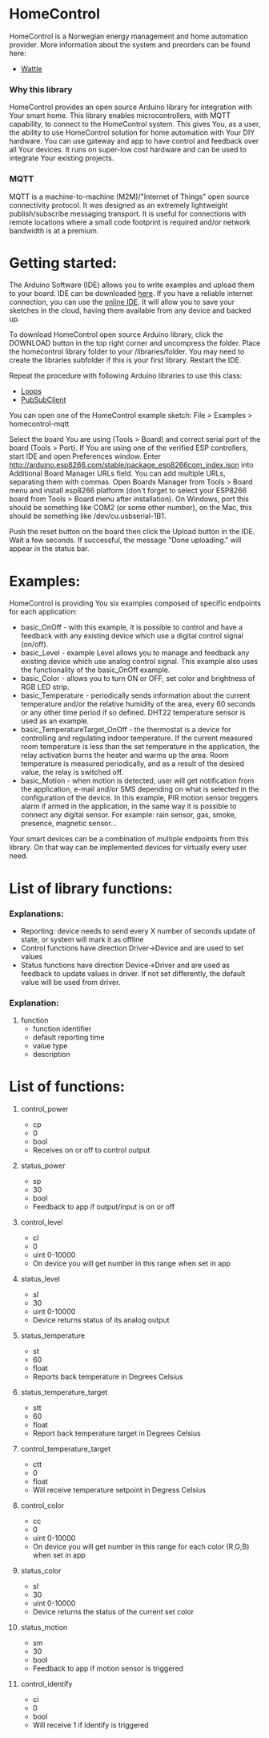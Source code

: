 
# HomeControl
HomeControl is a Norwegian energy management and home automation provider.
More information about the system and preorders can be found here:
- [Wattle](https://wattle.com/)

### Why this library
HomeControl provides an open source Arduino library for integration with Your smart home. This library enables microcontrollers, with MQTT capability, to connect to the HomeControl system. This gives You, as a user, the ability to use HomeControl solution for home automation with Your DIY hardware. You can use gateway and app to have control and feedback over all Your devices. It runs on super-low cost hardware and can be used to integrate Your existing projects.

### MQTT
MQTT is a machine-to-machine (M2M)/"Internet of Things" open source connectivity protocol. It was designed as an extremely lightweight publish/subscribe messaging transport. It is useful for connections with remote locations where a small code footprint is required and/or network bandwidth is at a premium.

# Getting started:
The Arduino Software (IDE) allows you to write examples and upload them to your board. IDE can be downloaded [here](https://www.arduino.cc/en/Main/Software). If you have a reliable internet connection, you can use the [online IDE](https://create.arduino.cc/). It will allow you to save your sketches in the cloud, having them available from any device and backed up.

To download HomeControl open source Arduino library, click the DOWNLOAD button in the top right corner and uncompress the folder. Place the homecontrol library folder to your /libraries/folder. You may need to create the libraries subfolder if this is your first library. Restart the IDE.

Repeat the procedure with following Arduino libraries to use this class:
- [Loops](https://github.com/seky2205/NetworkLoops)
- [PubSubClient](https://github.com/knolleary/pubsubclient)

You can open one of the HomeControl example sketch: File > Examples > homecontrol-mqtt

Select the board You are using (Tools > Board) and correct serial port of the board (Tools > Port).
If You are using one of the verified ESP controllers, start IDE and open Preferences window. Enter http://arduino.esp8266.com/stable/package_esp8266com_index.json into Additional Board Manager URLs field. You can add multiple URLs, separating them with commas. Open Boards Manager from Tools > Board menu and install esp8266 platform (don't forget to select your ESP8266 board from Tools > Board menu after installation).
On Windows, port this should be something like COM2 (or some other number), on the Mac, this should be something like /dev/cu.usbserial-1B1.

Push the reset button on the board then click the Upload button in the IDE. Wait a few seconds. If successful, the message "Done uploading." will appear in the status bar.

# Examples:
HomeControl is providing You six examples composed of specific endpoints for each application:
- basic_OnOff - with this example, it is possible to control and have a feedback with any existing device which use a digital control signal (on/off).
- basic_Level - example Level allows you to manage and feedback any existing device which use analog control signal. This example also uses the functionality of the basic_OnOff example.
- basic_Color - allows you to turn ON or OFF, set color and brightness of RGB LED strip.
- basic_Temperature - periodically sends information about the current temperature and/or the relative humidity of the area, every 60 seconds or any other time period if so defined. DHT22 temperature sensor is used as an example.
- basic_TemperatureTarget_OnOff - the thermostat is a device for controlling and regulating indoor temperature. If the current measured room temperature is less than the set temperature in the application, the relay activation burns the heater and warms up the area. Room temperature is measured periodically, and as a result of the desired value, the relay is switched off.
- basic_Motion - when motion is detected, user will get notification from the application, e-mail and/or SMS depending on what is selected in the configuration of the device. In this example, PIR motion sensor treggers alarm if armed in the application, in the same way it is possible to connect any digital sensor. For example: rain sensor, gas, smoke, presence, magnetic sensor...

Your smart devices can be a combination of multiple endpoints from this library. On that way can be implemented devices for virtually every user need.

# List of library functions:

### Explanations:
* Reporting: device needs to send every X number of seconds update of state, or system will mark it as offline
* Control functions have direction Driver->Device and are used to set values
* Status functions have direction Device->Driver and are used as feedback to update values in driver. If not set differently, the default value will be used from driver.

### Explanation:
1. function
    * function identifier
    * default reporting time
    * value type
    * description

# List of functions:
1. control_power
    * cp
    * 0
    * bool
    * Receives on or off to control output

1. status_power
    * sp
    * 30
    * bool
    * Feedback to app if output/input is on or off

1. control_level
    * cl
    * 0
    * uint 0-10000
    * On device you will get number in this range when set in app

1. status_level
    * sl
    * 30
    * uint 0-10000
    * Device returns status of its analog output

1. status_temperature
    * st
    * 60
    * float
    * Reports back temperature in Degrees Celsius

1. status_temperature_target
    * stt
    * 60
    * float
    * Report back temperature target in Degrees Celsius

1. control_temperature_target
    * ctt
    * 0
    * float
    * Will receive temperature setpoint in Degress Celsius

1. control_color
    * cc
    * 0
    * uint 0-10000
    * On device you will get number in this range for each color (R,G,B) when set in app

1. status_color
    * sl
    * 30
    * uint 0-10000
    * Device returns the status of the current set color

1. status_motion
    * sm
    * 30
    * bool
    * Feedback to app if motion sensor is triggered

1. control_identify
    * ci
    * 0
    * bool
    * Will receive 1 if identify is triggered
